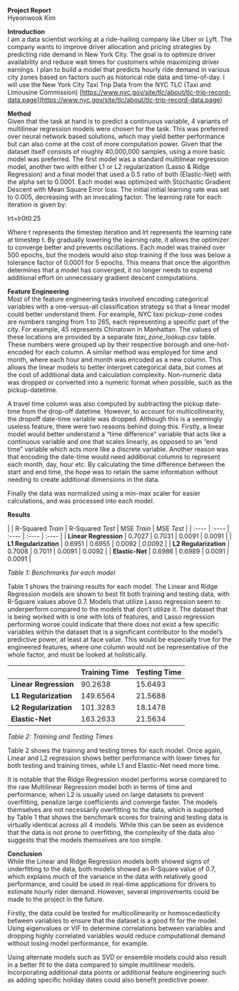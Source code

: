 **Project Report**  
Hyeonwook Kim

**Introduction**  
I am a data scientist working at a ride-hailing company like Uber or Lyft. The company wants to improve driver allocation and pricing strategies by predicting ride demand in New York City. The goal is to optimize driver availability and reduce wait times for customers while maximizing driver earnings. I plan to build a model that predicts hourly ride demand in various city zones based on factors such as historical ride data and time-of-day. I will use the New York City Taxi Trip Data from the NYC TLC (Taxi and Limousine Commission) [https://www.nyc.gov/site/tlc/about/tlc-trip-record-data.page](https://www.nyc.gov/site/tlc/about/tlc-trip-record-data.page)

**Method**  
Given that the task at hand is to predict a continuous variable, 4 variants of multilinear regression models were chosen for the task. This was preferred over neural network based solutions, which may yield better performance but can also come at the cost of more computation power. Given that the dataset itself consists of roughly 40,000,000 samples, using a more basic model was preferred. The first model was a standard multilinear regression model, another two with either L1 or L2 regularization (Lasso & Ridge Regression) and a final model that used a 0.5 ratio of both (Elastic-Net) with the alpha set to 0.0001. Each model was optimized with Stochastic Gradient Descent with Mean Square Error loss. The initial initial learning rate was set to 0.005, decreasing with an invscaling factor. The learning rate for each iteration is given by:

lrt=lr0t0.25

Where t represents the timestep iteration and lrt represents the learning rate at timestep t. By gradually lowering the learning rate, it allows the optimizer to converge better and prevents oscillations. Each model was trained over 500 epochs, but the models would also stop training if the loss was below a tolerance factor of 0.0001 for 5 epochs. This means that once the algorithm determines that a model has converged, it no longer needs to expend additional effort on unnecessary gradient descent computations. 

**Feature Engineering**  
Most of the feature engineering tasks involved encoding categorical variables with a one-versus-all classification strategy so that a linear model could better understand them. For example, NYC taxi pickup-zone codes are numbers ranging from 1 to 265, each representing a specific part of the city. For example, 45 represents Chinatown in Manhattan. The values of these locations are provided by a separate *taxi\_zone\_lookup.csv* table. These numbers were grouped up by their respective borough and one-hot-encoded for each column. A similar method was employed for time and month, where each hour and month was encoded as a new column. This allows the linear models to better interpret categorical data, but comes at the cost of additional data and calculation complexity. Non-numeric data was dropped or converted into a numeric format when possible, such as the pickup-datetime. 

A travel time column was also computed by subtracting the pickup date-time from the drop-off datetime. However, to account for multicollinearity, the dropoff date-time variable was dropped. Although this is a seemingly useless feature, there were two reasons behind doing this. Firstly, a linear model would better understand a “time difference” variable that acts like a continuous variable and one that scales linearly, as opposed to an “end time” variable which acts more like a discrete variable. Another reason was that encoding the date-time would need additional columns to represent each month, day, hour etc. By calculating the time difference between the start and end time, the hope was to retain the same information without needing to create additional dimensions in the data.

Finally the data was normalized using a min-max scaler for easier calculations, and was processed into each model.

**Results**

|  | R-Squared
*Train* | R-Squared
*Test* | MSE
*Train* | MSE *Test* |
| :---- | :---- | :---- | :---- | :---- |
| **Linear Regression** | 0.7027 | 0.7031 | 0.0091 | 0.0091 |
| **L1 Regularization** | 0.6951 | 0.6955 | 0.0092 | 0.0092 |
| **L2 Regularization** | 0.7008 | 0.7011 | 0.0091 | 0.0092 |
| **Elastic-Net** | 0.6986 | 0.6989 | 0.0091 | 0.0091 |

*Table 1: Benchmarks for each model*

Table 1 shows the training results for each model. The Linear and Ridge Regression models are shown to best fit both training and testing data, with R-Square values above 0.7. Models that utilize Lasso regression seem to underperform compared to the models that don’t utilize it. The dataset that is being worked with is one with lots of features, and Lasso regression performing worse could indicate that there does not exist a few specific variables within the dataset that is a significant contributor to the model’s predictive power, at least at face value. This would be especially true for the engineered features, where one column would not be representative of the whole factor, and must be looked at holistically.

|  | Training Time | Testing Time |
| :---- | :---- | :---- |
| **Linear Regression** | 90.2638 | 15.6493 |
| **L1 Regularization** | 149.6564 | 21.5688 |
| **L2 Regularization** | 101.3283 | 18.1478 |
| **Elastic-Net** | 163.2633 | 21.5634 |

*Table 2: Training and Testing Times* 

Table 2 shows the training and testing times for each model. Once again, Linear and L2 regression shows better performance with lower times for both testing and training times, while L1 and Elastic-Net need more time. 

It is notable that the Ridge Regression model performs worse compared to the raw Multilinear Regression model both in terms of time and performance, when L2 is usually used on large datasets to prevent overfitting, penalize large coefficients and converge faster. The models themselves are not necessarily overfitting to the data, which is supported by Table 1 that shows the benchmark scores for training and testing data is virtually identical across all 4 models. While this can be seen as evidence that the data is not prone to overfitting, the complexity of the data also suggests that the models themselves are too simple.

**Conclusion**  
While the Linear and Ridge Regression models both showed signs of underfitting to the data, both models showed an R-Square value of 0.7, which explains much of the variance in the data with relatively good performance, and could be used in real-time applications for drivers to estimate hourly rider demand. However, several improvements could be made to the project in the future. 

Firstly, the data could be tested for multicollinearity or homoscedasticity between variables to ensure that the dataset is a good fit for the model. Using eigenvalues or VIF to determine correlations between variables and dropping highly correlated variables would reduce computational demand without losing model performance, for example.

Using alternate models such as SVD or ensemble models could also result in a better fit to the data compared to simple multilinear models. Incorporating additional data points or additional feature engineering such as adding specific holiday dates could also benefit predictive power.
